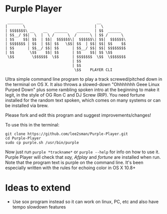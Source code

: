 Purple Player 
=============
	 _______                                 __
	|       \                               |  \
	| $$$$$$$\ __    __   ______    ______  | $$  ______
	| $$__/ $$|  \  |  \ /      \  /      \ | $$ /      \
	| $$    $$| $$  | $$|  $$$$$$\|  $$$$$$\| $$|  $$$$$$\
	| $$$$$$$ | $$  | $$| $$   \$$| $$  | $$| $$| $$    $$
	| $$      | $$__/ $$| $$      | $$__/ $$| $$| $$$$$$$$
	| $$       \$$    $$| $$      | $$    $$| $$ \$$
	 \$$        \$$$$$$  \$$      | $$$$$$$  \$$  \$$$$$$$
	                              | $$
	                              | $$
	                               \$$    PLAYER CLI

Ultra simple command line program to play a track screwed/pitched down in the terminal on OS X. It also throws a slowed-down "Ohhhhhhh Geee Linux Purped Down" plus some rambling spoken intro at the beginning to make it legit, in the style of OG Ron C and DJ Screw (RIP). You need fortune installed for the random text spoken, which comes on many systems or can be installed via brew.

Please fork and edit this program and suggest improvements/changes!


To use this in the terminal:

```
git clone https://github.com/lee2sman/Purple-Player.git
cd Purple-Player
sudo cp purple.sh /usr/bin/purple
```

Now just run `purple *trackname*` or `purple --help` for info on how to use it. Purple Player will check that *say, Afplay* and *fortune* are installed when run. Note that the program text is purple on the command line. It's been especially written with the rules for echoing color in OS X 10.8+

Ideas to extend
===============
*  Use sox program instead so it can work on linux, PC, etc and also have tempo slowdown features
